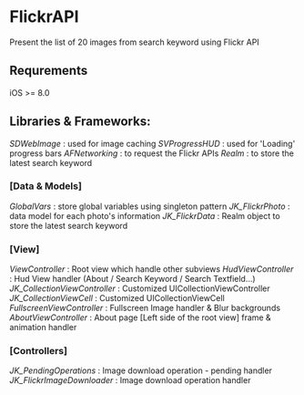 # FlickrAPI
Present the list of 20 images from search keyword using Flickr API

## Requrements
iOS >= 8.0

## Libraries & Frameworks:
*SDWebImage* : used for image caching
*SVProgressHUD* : used for 'Loading' progress bars
*AFNetworking* : to request the Flickr APIs
*Realm* : to store the latest search keyword

### [Data & Models]
*GlobalVars* : store global variables using singleton pattern
*JK_FlickrPhoto* : data model for each photo's information
*JK_FlickrData* : Realm object to store the latest search keyword

### [View]
*ViewController* : Root view which handle other subviews
*HudViewController* : Hud View handler (About / Search Keyword / Search Textfield...)
*JK_CollectionViewController* : Customized UICollectionViewController
*JK_CollectionViewCell* : Customized UICollectionViewCell
*FullscreenViewController* : Fullscreen Image handler & Blur backgrounds
*AboutViewController* : About page [Left side of the root view] frame & animation handler

### [Controllers]
*JK_PendingOperations* : Image download operation - pending handler
*JK_FlickrImageDownloader* : Image download operation handler

